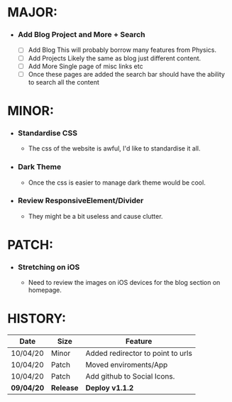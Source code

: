 # MAJOR:

* ### Add Blog Project and More + Search
    - [ ] Add Blog
        This will probably borrow many features from Physics.
    - [ ] Add Projects
        Likely the same as blog just different content.
    - [ ] Add More
        Single page of misc links etc
    - [ ] Once these pages are added the search bar should have the ability to search all the content

# MINOR:

* ### Standardise CSS
    * The css of the website is awful, I'd like to standardise it all.

* ### Dark Theme
    * Once the css is easier to manage dark theme would be cool.

* ### Review ResponsiveElement/Divider
    * They might be a bit useless and cause clutter.


# PATCH:

* ### Stretching on iOS
    * Need to review the images on iOS devices for the blog section on homepage.
 
# HISTORY:
| Date | Size | Feature |
|---|---|---|
| 10/04/20 | Minor | Added redirector to point to urls |
| 10/04/20 | Patch | Moved enviroments/App |
| 10/04/20 | Patch | Add github to Social Icons. |
| **09/04/20** | **Release** | **Deploy v1.1.2** |

